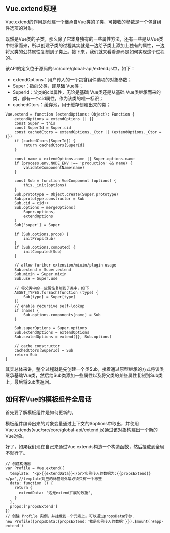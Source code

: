 ## Vue.extend原理

Vue.extend的作用是创建一个继承自Vue类的子类，可接收的参数是一个包含组件选项的对象。

既然是Vue类的子类，那么除了它本身独有的一些属性方法，还有一些是从Vue类中继承而来，所以创建子类的过程其实就是一边给子类上添加上独有的属性，一边将父类的公共属性复制到子类上。接下来，我们就来看看源码是如何实现这个过程的。


该API的定义位于源码的src/core/global-api/extend.js中，如下：

- extendOptions：用户传入的一个包含组件选项的对象参数；
- Super：指向父类，即基础 Vue类；
- SuperId：父类的cid属性，无论是基础 Vue类还是从基础 Vue类继承而来的类，都有一个cid属性，作为该类的唯一标识；
- cachedCtors：缓存池，用于缓存创建出来的类；
```
Vue.extend = function (extendOptions: Object): Function {
    extendOptions = extendOptions || {}
    const Super = this
    const SuperId = Super.cid
    const cachedCtors = extendOptions._Ctor || (extendOptions._Ctor = {})
    if (cachedCtors[SuperId]) {
        return cachedCtors[SuperId]
    }

    const name = extendOptions.name || Super.options.name
    if (process.env.NODE_ENV !== 'production' && name) {
        validateComponentName(name)
    }

    const Sub = function VueComponent (options) {
        this._init(options)
    }
    Sub.prototype = Object.create(Super.prototype)
    Sub.prototype.constructor = Sub
    Sub.cid = cid++
    Sub.options = mergeOptions(
        Super.options,
        extendOptions
    )
    Sub['super'] = Super

    if (Sub.options.props) {
        initProps(Sub)
    }
    if (Sub.options.computed) {
        initComputed(Sub)
    }

    // allow further extension/mixin/plugin usage
    Sub.extend = Super.extend
    Sub.mixin = Super.mixin
    Sub.use = Super.use

    // 将父类中的一些属性复制到子类中，如下
    ASSET_TYPES.forEach(function (type) {
        Sub[type] = Super[type]
    })
    // enable recursive self-lookup
    if (name) {
        Sub.options.components[name] = Sub
    }

    Sub.superOptions = Super.options
    Sub.extendOptions = extendOptions
    Sub.sealedOptions = extend({}, Sub.options)

    // cache constructor
    cachedCtors[SuperId] = Sub
    return Sub
}
```

其实总体来讲，整个过程就是先创建一个类Sub，接着通过原型继承的方式将该类继承基础Vue类，然后给Sub类添加一些属性以及将父类的某些属性复制到Sub类上，最后将Sub类返回。

## 如何将Vue的模板组件全局话

首先要了解模板组件是如何更新的。

模板组件编译出来的对象变量通过上下文的$options中取出，并使用Vue.extends(vue/src/core/global-api/extend.js)通过该对象构建出一个新的Vue对象。


好了，如果我们现在自己来通过Vue.extends构造一个构造函数，然后挂载到全局不就行了。

```
// 创建构造器
var Profile = Vue.extend({
  template: '<p>{{extendData}}</br>实例传入的数据为:{{propsExtend}}</p>',//template对应的标签最外层必须只有一个标签
  data: function () {
    return {
      extendData: '这是extend扩展的数据',
    }
  },
  props:['propsExtend']
})
// 创建 Profile 实例，并挂载到一个元素上。可以通过propsData传参.
new Profile({propsData:{propsExtend:'我是实例传入的数据'}}).$mount('#app-extend')
```